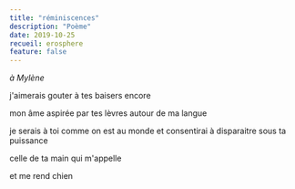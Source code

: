 ```yaml
---
title: "réminiscences"
description: "Poème"
date: 2019-10-25
recueil: erosphere
feature: false
---
```


*à Mylène*

j'aimerais gouter à tes baisers
encore

mon âme aspirée par tes lèvres
autour de ma langue

je serais à toi comme on est au monde
et consentirai à disparaitre sous ta puissance

celle de ta main qui m'appelle

et me rend chien
